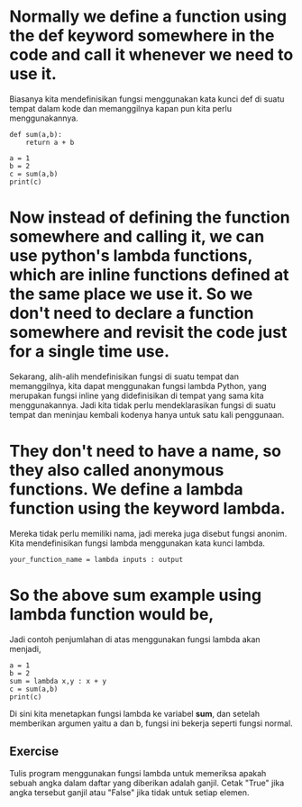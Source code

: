 # Normally we define a function using the def keyword somewhere in the code and call it whenever we need to use it.

Biasanya kita mendefinisikan fungsi menggunakan kata kunci def di suatu tempat dalam kode dan memanggilnya kapan pun kita perlu menggunakannya.

    def sum(a,b):
        return a + b

    a = 1
    b = 2
    c = sum(a,b)
    print(c)

# Now instead of defining the function somewhere and calling it, we can use python's lambda functions, which are inline functions defined at the same place we use it. So we don't need to declare a function somewhere and revisit the code just for a single time use.

Sekarang, alih-alih mendefinisikan fungsi di suatu tempat dan memanggilnya, kita dapat menggunakan fungsi lambda Python, yang merupakan fungsi inline yang didefinisikan di tempat yang sama kita menggunakannya. Jadi kita tidak perlu mendeklarasikan fungsi di suatu tempat dan meninjau kembali kodenya hanya untuk satu kali penggunaan.

# They don't need to have a name, so they also called anonymous functions. We define a lambda function using the keyword lambda.

Mereka tidak perlu memiliki nama, jadi mereka juga disebut fungsi anonim. Kita mendefinisikan fungsi lambda menggunakan kata kunci lambda.

    your_function_name = lambda inputs : output

# So the above sum example using lambda function would be,

Jadi contoh penjumlahan di atas menggunakan fungsi lambda akan menjadi,

    a = 1
    b = 2
    sum = lambda x,y : x + y
    c = sum(a,b)
    print(c)

Di sini kita menetapkan fungsi lambda ke variabel **sum**, dan setelah memberikan argumen yaitu a dan b, fungsi ini bekerja seperti fungsi normal.

Exercise
--------
Tulis program menggunakan fungsi lambda untuk memeriksa apakah sebuah angka dalam daftar yang diberikan adalah ganjil. Cetak "True" jika angka tersebut ganjil atau "False" jika tidak untuk setiap elemen.